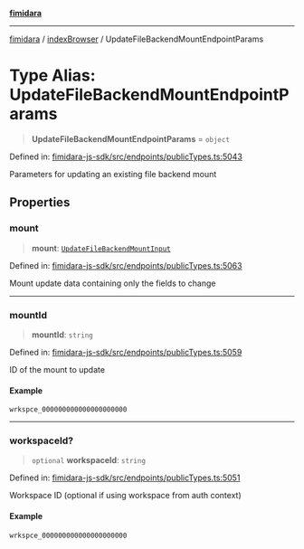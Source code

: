 [**fimidara**](../../README.md)

***

[fimidara](../../modules.md) / [indexBrowser](../README.md) / UpdateFileBackendMountEndpointParams

# Type Alias: UpdateFileBackendMountEndpointParams

> **UpdateFileBackendMountEndpointParams** = `object`

Defined in: [fimidara-js-sdk/src/endpoints/publicTypes.ts:5043](https://github.com/softkave/fimidara/blob/feac071900ab8644442d355e5cb5db9df2f34600/fimidara-js-sdk/src/endpoints/publicTypes.ts#L5043)

Parameters for updating an existing file backend mount

## Properties

### mount

> **mount**: [`UpdateFileBackendMountInput`](UpdateFileBackendMountInput.md)

Defined in: [fimidara-js-sdk/src/endpoints/publicTypes.ts:5063](https://github.com/softkave/fimidara/blob/feac071900ab8644442d355e5cb5db9df2f34600/fimidara-js-sdk/src/endpoints/publicTypes.ts#L5063)

Mount update data containing only the fields to change

***

### mountId

> **mountId**: `string`

Defined in: [fimidara-js-sdk/src/endpoints/publicTypes.ts:5059](https://github.com/softkave/fimidara/blob/feac071900ab8644442d355e5cb5db9df2f34600/fimidara-js-sdk/src/endpoints/publicTypes.ts#L5059)

ID of the mount to update

#### Example

```
wrkspce_000000000000000000000
```

***

### workspaceId?

> `optional` **workspaceId**: `string`

Defined in: [fimidara-js-sdk/src/endpoints/publicTypes.ts:5051](https://github.com/softkave/fimidara/blob/feac071900ab8644442d355e5cb5db9df2f34600/fimidara-js-sdk/src/endpoints/publicTypes.ts#L5051)

Workspace ID (optional if using workspace from auth context)

#### Example

```
wrkspce_000000000000000000000
```
